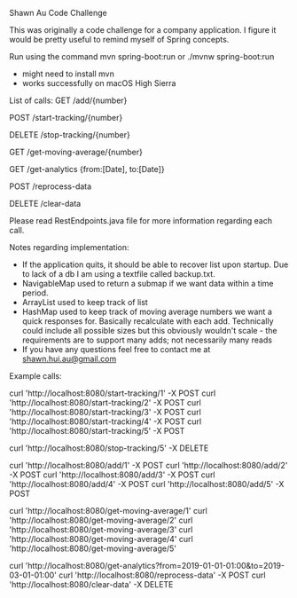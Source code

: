 Shawn Au Code Challenge

This was originally a code challenge for a company application. I figure it would be pretty useful to remind myself of Spring concepts.

Run using the command
mvn spring-boot:run
or
./mvnw spring-boot:run
- might need to install mvn
- works successfully on macOS High Sierra

List of calls:
GET /add/{number}

POST /start-tracking/{number}

DELETE /stop-tracking/{number}

GET /get-moving-average/{number}

GET /get-analytics
{from:[Date], to:[Date]}

POST /reprocess-data

DELETE /clear-data

Please read RestEndpoints.java file for more information regarding each call.

Notes regarding implementation:
- If the application quits, it should be able to recover list upon startup. Due to lack of a db I am using a textfile called backup.txt. 
- NavigableMap used to return a submap if we want data within a time period.
- ArrayList used to keep track of list
- HashMap used to keep track of moving average numbers we want a quick responses for. Basically recalculate with each add. Technically could include all possible sizes but this obviously wouldn't scale - the requirements are to support many adds; not necessarily many reads
- If you have any questions feel free to contact me at shawn.hui.au@gmail.com

Example calls:

curl 'http://localhost:8080/start-tracking/1' -X POST
curl 'http://localhost:8080/start-tracking/2' -X POST
curl 'http://localhost:8080/start-tracking/3' -X POST
curl 'http://localhost:8080/start-tracking/4' -X POST
curl 'http://localhost:8080/start-tracking/5' -X POST

curl 'http://localhost:8080/stop-tracking/5' -X DELETE

curl 'http://localhost:8080/add/1' -X POST
curl 'http://localhost:8080/add/2' -X POST
curl 'http://localhost:8080/add/3' -X POST
curl 'http://localhost:8080/add/4' -X POST
curl 'http://localhost:8080/add/5' -X POST


curl 'http://localhost:8080/get-moving-average/1'
curl 'http://localhost:8080/get-moving-average/2'
curl 'http://localhost:8080/get-moving-average/3'
curl 'http://localhost:8080/get-moving-average/4'
curl 'http://localhost:8080/get-moving-average/5'

curl 'http://localhost:8080/get-analytics?from=2019-01-01-01:00&to=2019-03-01-01:00'
curl 'http://localhost:8080/reprocess-data' -X POST
curl 'http://localhost:8080/clear-data' -X DELETE
